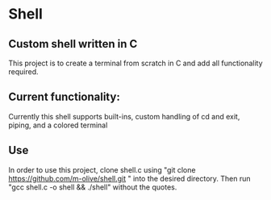 # Shell

## Custom shell written in C
This project is to create a terminal from scratch in C and add all functionality required.

## Current functionality:
Currently this shell supports built-ins, custom handling of cd and exit, piping, and a colored terminal

## Use
In order to use this project, clone shell.c using "git clone https://github.com/m-olive/shell.git " into the desired directory. Then run "gcc shell.c -o shell && ./shell" without the quotes.

